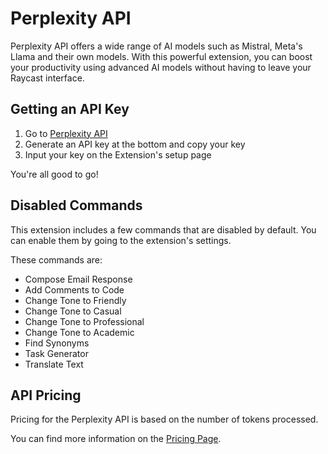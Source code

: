 # Perplexity API

Perplexity API offers a wide range of AI models such as Mistral, Meta's Llama and their own models.
With this powerful extension, you can boost your productivity using advanced AI models without having to leave your Raycast interface.

## Getting an API Key

1. Go to [Perplexity API](https://www.perplexity.ai/settings/api)
2. Generate an API key at the bottom and copy your key
3. Input your key on the Extension's setup page

You're all good to go!

## Disabled Commands

This extension includes a few commands that are disabled by default. You can enable them by going to the extension's settings.

These commands are:

- Compose Email Response
- Add Comments to Code
- Change Tone to Friendly
- Change Tone to Casual
- Change Tone to Professional
- Change Tone to Academic
- Find Synonyms
- Task Generator
- Translate Text

## API Pricing

Pricing for the Perplexity API is based on the number of tokens processed. 

You can find more information on the [Pricing Page](https://docs.perplexity.ai/docs/pricing).